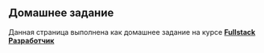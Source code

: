 
## Домашнее задание

Данная страница выполнена как домашнее задание на курсе **[Fullstack Разработчик](https://new.skillfactory.ru/web-developer-fullstack")**
